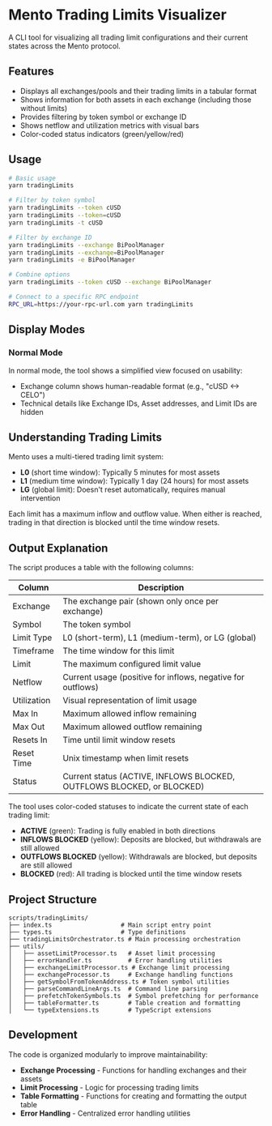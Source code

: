 # Mento Trading Limits Visualizer

A CLI tool for visualizing all trading limit configurations and their current states across the Mento protocol.

## Features

- Displays all exchanges/pools and their trading limits in a tabular format
- Shows information for both assets in each exchange (including those without limits)
- Provides filtering by token symbol or exchange ID
- Shows netflow and utilization metrics with visual bars
- Color-coded status indicators (green/yellow/red)

## Usage

```bash
# Basic usage
yarn tradingLimits

# Filter by token symbol
yarn tradingLimits --token cUSD
yarn tradingLimits --token=cUSD
yarn tradingLimits -t cUSD

# Filter by exchange ID
yarn tradingLimits --exchange BiPoolManager
yarn tradingLimits --exchange=BiPoolManager
yarn tradingLimits -e BiPoolManager

# Combine options
yarn tradingLimits --token cUSD --exchange BiPoolManager

# Connect to a specific RPC endpoint
RPC_URL=https://your-rpc-url.com yarn tradingLimits
```

## Display Modes

### Normal Mode

In normal mode, the tool shows a simplified view focused on usability:

- Exchange column shows human-readable format (e.g., "cUSD <-> CELO")
- Technical details like Exchange IDs, Asset addresses, and Limit IDs are hidden

## Understanding Trading Limits

Mento uses a multi-tiered trading limit system:

- **L0** (short time window): Typically 5 minutes for most assets
- **L1** (medium time window): Typically 1 day (24 hours) for most assets
- **LG** (global limit): Doesn't reset automatically, requires manual intervention

Each limit has a maximum inflow and outflow value. When either is reached, trading in that direction is blocked until the time window resets.

## Output Explanation

The script produces a table with the following columns:

| Column | Description |
|--------|-------------|
| Exchange | The exchange pair (shown only once per exchange) |
| Symbol | The token symbol |
| Limit Type | L0 (short-term), L1 (medium-term), or LG (global) |
| Timeframe | The time window for this limit |
| Limit | The maximum configured limit value |
| Netflow | Current usage (positive for inflows, negative for outflows) |
| Utilization | Visual representation of limit usage |
| Max In | Maximum allowed inflow remaining |
| Max Out | Maximum allowed outflow remaining |
| Resets In | Time until limit window resets |
| Reset Time | Unix timestamp when limit resets |
| Status | Current status (ACTIVE, INFLOWS BLOCKED, OUTFLOWS BLOCKED, or BLOCKED) |

The tool uses color-coded statuses to indicate the current state of each trading limit:

- **ACTIVE** (green): Trading is fully enabled in both directions
- **INFLOWS BLOCKED** (yellow): Deposits are blocked, but withdrawals are still allowed
- **OUTFLOWS BLOCKED** (yellow): Withdrawals are blocked, but deposits are still allowed  
- **BLOCKED** (red): All trading is blocked until the time window resets

## Project Structure

```
scripts/tradingLimits/
├── index.ts                   # Main script entry point
├── types.ts                   # Type definitions
├── tradingLimitsOrchestrator.ts # Main processing orchestration
├── utils/
│   ├── assetLimitProcessor.ts   # Asset limit processing
│   ├── errorHandler.ts          # Error handling utilities
│   ├── exchangeLimitProcessor.ts # Exchange limit processing
│   ├── exchangeProcessor.ts     # Exchange handling functions
│   ├── getSymbolFromTokenAddress.ts # Token symbol utilities
│   ├── parseCommandLineArgs.ts  # Command line parsing
│   ├── prefetchTokenSymbols.ts  # Symbol prefetching for performance
│   ├── tableFormatter.ts        # Table creation and formatting
│   └── typeExtensions.ts        # TypeScript extensions
```

## Development

The code is organized modularly to improve maintainability:

- **Exchange Processing** - Functions for handling exchanges and their assets
- **Limit Processing** - Logic for processing trading limits
- **Table Formatting** - Functions for creating and formatting the output table
- **Error Handling** - Centralized error handling utilities
